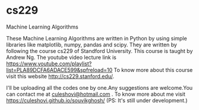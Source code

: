 # cs229
Machine Learning Algorithms


These Machine Learning Algorithms are written in Python by using simple libraries like matplotlib, numpy, pandas and scipy.
They are written by following the course cs229 of Standford University. This course is taught by Andrew Ng. The youtube video lecture link is https://www.youtube.com/playlist?list=PLA89DCFA6ADACE599&spfreload=10 
To know more about this course visit this website http://cs229.stanford.edu/.

I'll be uploading all the codes one by one.Any suggestions are welcome.You can contact me at culeshovi@hotmail.com .
To know more about me visit https://culeshovi.github.io/souvikghosh/ (PS: It's still under development.)





 
